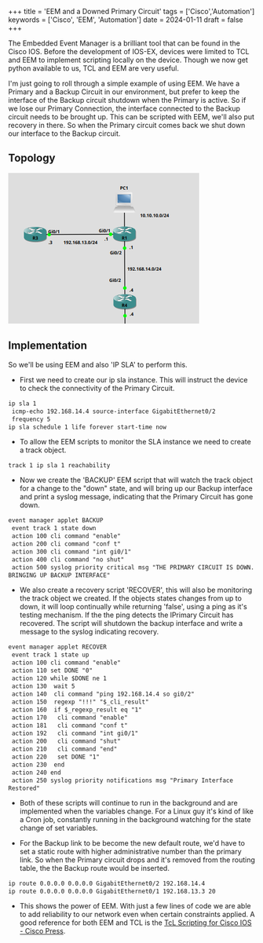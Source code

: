 +++
title = 'EEM and a Downed Primary Circuit'
tags = ['Cisco','Automation']
keywords = ['Cisco', 'EEM', 'Automation']
date  = 2024-01-11
draft = false
+++

The Embedded Event Manager is a brilliant tool that can be found in the Cisco IOS. Before the development of IOS-EX, devices were limited to TCL and EEM to implement scripting locally on the device. Though we now get python available to us, TCL and EEM are very useful.

I'm just going to roll through a simple example of using EEM. We have a Primary and a Backup Circuit in our environment, but prefer to keep the interface of the Backup circuit shutdown when the Primary is active. So if we lose our Primary Connection, the interface connected to the Backup circuit needs to be brought up. This can be scripted with EEM, we'll also put recovery in there. So when the Primary circuit comes back we shut down our interface to the Backup circuit.

## Topology ##

![Topology](topology.png)

## Implementation ##

So we'll be using EEM and also 'IP SLA' to perform this.

- First we need to create our ip sla instance. This will instruct the device to check the connectivity of the Primary Circuit.
```
ip sla 1
 icmp-echo 192.168.14.4 source-interface GigabitEthernet0/2
 frequency 5
ip sla schedule 1 life forever start-time now
```

- To allow the EEM scripts to monitor the SLA instance we need to create a track object.
```
track 1 ip sla 1 reachability
```

- Now we create the 'BACKUP' EEM script that will watch the track object for a change to the "down" state, and will bring up our Backup interface and print a syslog message, indicating that the Primary Circuit has gone down.
```
event manager applet BACKUP
 event track 1 state down
 action 100 cli command "enable"
 action 200 cli command "conf t"
 action 300 cli command "int gi0/1"
 action 400 cli command "no shut"
 action 500 syslog priority critical msg "THE PRIMARY CIRCUIT IS DOWN. BRINGING UP BACKUP INTERFACE"
```

- We also create a recovery script 'RECOVER', this will also be monitoring the track object we created. If the objects states changes from up to down, it will loop continually while returning 'false', using a ping as it's testing mechanism. If the the ping detects the lPrimary Circuit has recovered. The script will shutdown the backup interface and write a message to the syslog indicating recovery. 
```
event manager applet RECOVER
 event track 1 state up
 action 100 cli command "enable"
 action 110 set DONE "0"
 action 120 while $DONE ne 1
 action 130  wait 5
 action 140  cli command "ping 192.168.14.4 so gi0/2"
 action 150  regexp "!!!" "$_cli_result"
 action 160  if $_regexp_result eq "1"
 action 170   cli command "enable"
 action 181   cli command "conf t"
 action 192   cli command "int gi0/1"
 action 200   cli command "shut"
 action 210   cli command "end"
 action 220   set DONE "1"
 action 230  end
 action 240 end
 action 250 syslog priority notifications msg "Primary Interface Restored"
```

- Both of these scripts will continue to run in the background and are implemented when the variables change. For a Linux guy it's kind of like a Cron job, constantly running in the background watching for the state change of set variables.

- For the Backup link to be become the new default route, we'd have to set a static route with higher administrative number than the primary link. So when the Primary circuit drops and it's removed from the routing table, the the Backup route would be inserted.
```
ip route 0.0.0.0 0.0.0.0 GigabitEthernet0/2 192.168.14.4
ip route 0.0.0.0 0.0.0.0 GigabitEthernet0/1 192.168.13.3 20
```

- This shows the power of EEM. With just a few lines of code we are able to add reliability to our network even when certain constraints applied. A good reference for both EEM and TCL is the [TcL Scripting for Cisco IOS - Cisco Press](https://www.ciscopress.com/store/tcl-scripting-for-cisco-ios-9780133433739). 
